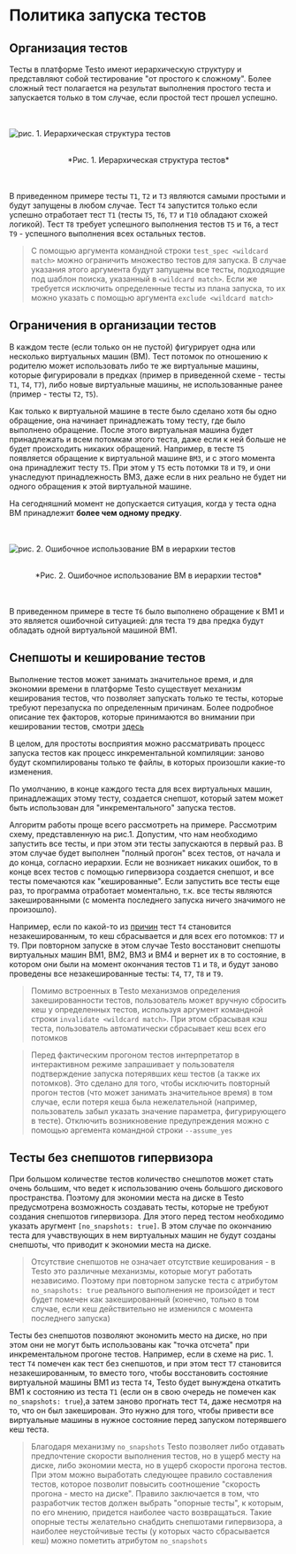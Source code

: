 # Политика запуска тестов

## Организация тестов

Тесты в платформе Testo имеют иерархическую структуру и представляют
собой тестирование "от простого к сложному". Более сложный тест
полагается на результат выполнения простого теста и запускается только в
том случае, если простой тест прошел успешно.

<br/><br/>
![рис. 1. Иерархическая структура тестов](assets/tests_hierarchy.png)
<br/><br/>
<center>*Рис. 1. Иерархическая структура тестов*</center>
<br/><br/>

В приведенном примере тесты `T1`, `T2` и `T3` являются самыми простыми и
будут запущены в любом случае. Тест `T4` запустится только если успешно
отработает тест `T1` (тесты `T5`, `T6`, `T7` и `Т10` обладают схожей
логикой). Тест `T8` требует успешного выполнения тестов `T5` и `T6`, а
тест `T9` - успешного выполнения всех остальных тестов.

> С помощью аргумента командной строки `test_spec <wildcard match>` можно
> ограничить множество тестов для запуска. В случае указания этого
> аргумента будут запущены все тесты, подходящие под шаблон поиска,
> указанный в `<wildcard match>`. Если же требуется исключить определенные
> тесты из плана запуска, то их можно указать с помощью аргумента
> `exclude <wildcard match>`

## Ограничения в организации тестов

В каждом тесте (если только он не пустой) фигурирует одна или несколько
виртуальных машин (ВМ). Тест потомок по отношению к родителю может
использовать либо те же виртуальные машины, которые фигурировали в
предках (пример в приведенной схеме - тесты `T1`, `T4`, `T7`), либо
новые виртуальные машины, не использованные ранее (пример - тесты `T2`,
`T5`).

Как только к виртуальной машине в тесте было сделано хотя бы одно
обращение, она начинает принадлежать тому тесту, где было выполнено
обращение. После этого виртуальная машина будет принадлежать и всем
потомкам этого теста, даже если к ней больше не будет происходить
никаких обращений. Например, в тесте `T5` появляется обращение к
виртуальной машине `ВМ3`, и с этого момента она принадлежит тесту `T5`.
При этом у `T5` есть потомки `T8` и `T9`, и они унаследуют
принадлежность ВМ3, даже если в них реально не будет ни одного обращения
к этой виртуальной машине.

На сегодняшний момент не допускается ситуация, когда у теста одна ВМ
принадлежит **более чем одному предку**.

<br/><br/>
![рис. 2. Ошибочное использование ВМ в иерархии тестов](assets/tests_error.png)
<br/><br/>
<center>*Рис. 2. Ошибочное использование ВМ в иерархии тестов*</center>
<br/><br/>

В приведенном примере в тесте `T6` было выполнено обращение к ВМ1 и это
является ошибочной ситуацией: для теста `T9` два предка будут обладать
одной виртуальной машиной ВМ1.

## Снепшоты и кеширование тестов

Выполнение тестов может занимать значительное время, и для экономии
времени в платформе Testo существует механизм кеширования тестов, что
позволяет запускать только те тесты, которые требуют перезапуска по
определенным причинам. Более подробное описание тех факторов, которые
принимаются во внимании при кешировании тестов, смотри
[здесь](/docs/lang/test#проверка-кеша)

В целом, для простоты восприятия можно рассматривать процесс запуска
тестов как процесс инкрементальной компиляции: заново будут
скомпилированы только те файлы, в которых произошли какие-то изменения.

По умолчанию, в конце каждого теста для всех виртуальных машин,
принадлежащих этому тесту, создается снепшот, который затем может быть
использован для "инкрементального" запуска тестов.

Алгоритм работы проще всего рассмотреть на примере. Рассмотрим схему,
представленную на рис.1. Допустим, что нам необходимо запустить все
тесты, и при этом эти тесты запускаются в первый раз. В этом случае
будет выполнен "полный прогон" всех тестов, от начала и до конца,
согласно иерархии. Если не возникает никаких ошибок, то в конце всех
тестов с помощью гипервизора создается снепшот, и все тесты помечаются
как "кешированные". Если запустить все тесты еще раз, то программа
отработает моментально, т.к. все тесты являются закешированными (с
момента последнего запуска ничего значимого не произошло).

Например, если по какой-то из [причин](/docs/lang/test#проверка-кеша) тест `T4` становится незакешированным, то кеш сбрасывается и
для всех его потомков: `T7` и `T9`. При повторном запуске в этом случае
Testo восстановит снепшоты виртуальных машин ВМ1, ВМ2, ВМ3 и ВМ4 и
вернет их в то состояние, в котором они были на момент окончания тестов
`T1` и `T8`, и будут заново проведены все незакешированные тесты: `T4`,
`T7`, `T8` и `T9`.

> Помимо встроенных в Testo механизмов определения закешированности
> тестов, пользователь может вручную сбросить кеш у определенных тестов,
> используя аргумент командной строки `invalidate <wildcard match>`. При
> этом сбрасывая кэш теста, пользователь автоматически сбрасывает кеш всех
> его потомков

> Перед фактическим прогоном тестов интерпретатор в интерактивном режиме
> запрашивает у пользователя подтверждение запуска потерявших кеш тестов
> (а также их потомков). Это сделано для того, чтобы исключить повторный
> прогон тестов (что может занимать значительное время) в том случае, если
> потеря кеша была нежелательной (например, пользователь забыл указать
> значение параметра, фигурирующего в тесте). Отключить возникновение
> предупреждения можно с помощью аргемента командной строки `--assume_yes`

## Тесты без снепшотов гипервизора

При большом количестве тестов количество снешпотов может стать очень
большим, что ведет к использованию очень большого дискового
пространства. Поэтому для экономии места на диске в Testo предусмотрена
возможность создавать тесты, которые не требуют создания снепшотов
гипервизора. Для этого перед тестом необходимо указать аругмент
`[no_snapshots: true]`. В этом случае по окончанию теста для
учавствующих в нем виртуальных машин не будут созданы снепшоты, что
приводит к экономии места на диске.

> Отсутствие снепшотов не означает отсутствие кеширования - в Testo это
> различные механизмы, которые могут работать независимо. Поэтому при
> повторном запуске теста с атрибутом `no_snapshots: true` реального
> выполнения не произойдет и тест будет помечен как закешированный
> (конечно, только в том случае, если кеш действительно не изменился с
> момента последнего запуска)

Тесты без снепшотов позволяют экономить место на диске, но при этом они
не могут быть использованы как "точка отсчета" при инкрементальном
прогоне тестов. Например, если в схеме на рис. 1. тест `T4` помечен как
тест без снепшотов, и при этом тест `T7` становится незакешированным, то
вместо того, чтобы восстановить состояние виртуальной машины ВМ1 из
теста `T4`, Testo будет вынуждена откатить ВМ1 к состоянию из теста `T1`
(если он в свою очередь не помечен как `no_snapshots: true`),а затем
заново прогнать тест `T4`, даже несмотря на то, что он был закеширован.
Это нужно для того, чтобы привести все виртуальные машины в нужное
состояние перед запуском потерявшего кеш теста.

> Благодаря механизму `no_snapshots` Testo позволяет либо отдавать
> предпочтение скорости выполнения тестов, но в ущерб месту на диске, либо
> экономии места, но в ущерб скорости прогона тестов. При этом можно
> выработать следующее правило составления тестов, которое позволит
> повысить соотношение "скорость прогона - место на диске". Правило
> заключается в том, что разработчик тестов должен выбрать "опорные
> тесты", к которым, по его мнению, придется наиболее часто возвращаться.
> Такие опорные тесты желательно снабдить снепшотами гипервизора, а
> наиболее неустойчивые тесты (у которых часто сбрасывается кеш) можно
> пометить атрибутом `no_snapshots`
